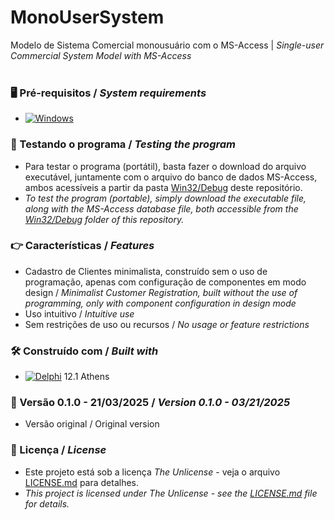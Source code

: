 # MonoUserSystem


Modelo de Sistema Comercial monousuário com o MS-Access | *Single-user Commercial System Model with MS-Access*
<br/>
<br/>
### 🖥️ Pré-requisitos / *System requirements*
*  [![Windows](https://img.shields.io/badge/Windows-0078D6?style=for-the-badge&logo=windows&logoColor=white)](https://www.microsoft.com/windows/)


### 🔎 Testando o programa / *Testing the program*
* Para testar o programa (portátil), basta fazer o download do arquivo executável, juntamente com o arquivo do banco de dados MS-Access, ambos acessíveis a partir da pasta [Win32/Debug](https://github.com/laertemjr/MonoUserSystem/tree/main/Win32/Debug) deste repositório.
* *To test the program (portable), simply download the executable file, along with the MS-Access database file, both accessible from the [Win32/Debug](https://github.com/laertemjr/MonoUserSystem/tree/main/Win32/Debug) folder of this repository.*


### 👉 Características / *Features*
* Cadastro de Clientes minimalista, construído sem o uso de programação, apenas com configuração de componentes em modo design / *Minimalist Customer Registration, built without the use of programming, only with component configuration in design mode*
* Uso intuitivo / *Intuitive use*
* Sem restrições de uso ou recursos / *No usage or feature restrictions*


### 🛠️ Construído com / *Built with*
* [![Delphi](https://img.shields.io/badge/-Delphi-E62431?logo=delphi&logoColor=white&style=plastic)](https://www.embarcadero.com/products/delphi) 12.1 Athens


### 📌 Versão 0.1.0 - 21/03/2025 / *Version 0.1.0 - 03/21/2025*
* Versão original / Original version


### 📄 Licença / *License*
* Este projeto está sob a licença *The Unlicense* - veja o arquivo [LICENSE.md](https://github.com/laertemjr/MonoUserSystem/blob/main/LICENSE.md) para detalhes.
* *This project is licensed under *The Unlicense* - see the [LICENSE.md](https://github.com/laertemjr/MonoUserSystem/blob/main/LICENSE.md) file for details.*

